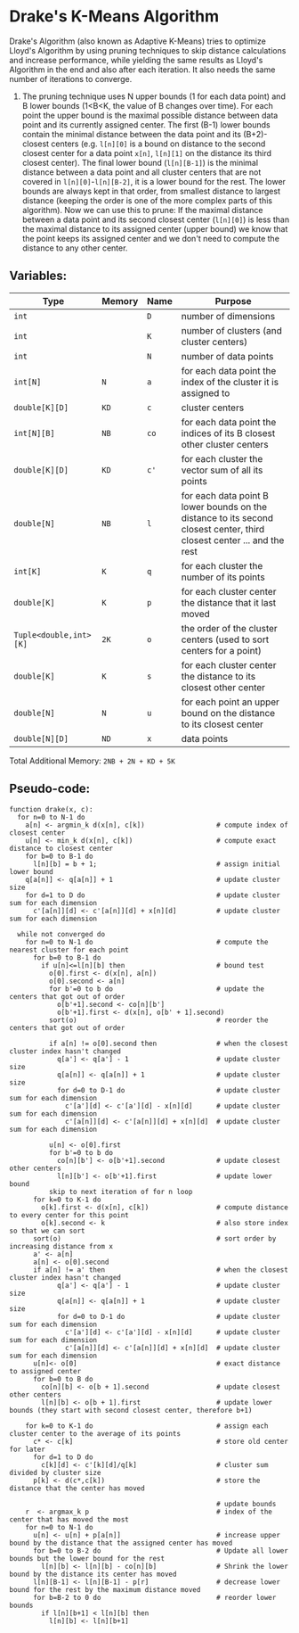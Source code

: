 # Drake's K-Means Algorithm

Drake's Algorithm (also known as Adaptive K-Means) tries to optimize Lloyd's Algorithm by using pruning techniques to skip distance calculations and increase performance, while yielding the same results as Lloyd's Algorithm in the end and also after each iteration. It also needs the same number of iterations to converge.

1. The pruning technique uses N upper bounds (1 for each data point) and B lower bounds (1<B<K, the value of B changes over time). For each point the upper bound is the maximal possible distance between data point and its currently assigned center. The first (B-1) lower bounds contain the minimal distance between the data point and its (B+2)-closest centers (e.g. `l[n][0]` is a bound on distance to the second closest center for a data point `x[n]`, `l[n][1]` on the distance its third closest center). The final lower bound (`l[n][B-1]`) is the minimal distance between a data point and all cluster centers that are not covered in `l[n][0]`-`l[n][B-2]`, it is a lower bound for the rest. The lower bounds are always kept in that order, from smallest distance to largest distance (keeping the order is one of the more complex parts of this algorithm). Now we can use this to prune:
   If the maximal distance between a data point and its second closest center (`l[n][0]`) is less than the maximal distance to its assigned center (upper bound) we know that the point keeps its assigned center and we don't need to compute the distance to any other center.

## Variables:

| Type                   | Memory | Name | Purpose                                                                                                                |
| ---------------------- | ------ | ---- | ---------------------------------------------------------------------------------------------------------------------- |
| `int`                  |        | `D`  | number of dimensions                                                                                                   |
| `int`                  |        | `K`  | number of clusters (and cluster centers)                                                                               |
| `int`                  |        | `N`  | number of data points                                                                                                  |
| `int[N]`               | `N`    | `a`  | for each data point the index of the cluster it is assigned to                                                         |
| `double[K][D]`         | `KD`   | `c`  | cluster centers                                                                                                        |
| `int[N][B]`            | `NB`   | `co` | for each data point the indices of its B closest other cluster centers                                                 |
| `double[K][D]`         | `KD`   | `c'` | for each cluster the vector sum of all its points                                                                      |
| `double[N]`            | `NB`   | `l`  | for each data point B lower bounds on the distance to its second closest center, third closest center ... and the rest |
| `int[K]`               | `K`    | `q`  | for each cluster the number of its points                                                                              |
| `double[K]`            | `K`    | `p`  | for each cluster center the distance that it last moved                                                                |
| `Tuple<double,int>[K]` | `2K`   | `o`  | the order of the cluster centers (used to sort centers for a point)                                                    |
| `double[K]`            | `K`    | `s`  | for each cluster center the distance to its closest other center                                                       |
| `double[N]`            | `N`    | `u`  | for each point an upper bound on the distance to its closest center                                                    |
| `double[N][D]`         | `ND`   | `x`  | data points                                                                                                            |

Total Additional Memory: `2NB + 2N + KD + 5K`

## Pseudo-code:

```
function drake(x, c):
  for n=0 to N-1 do
    a[n] <- argmin_k d(x[n], c[k])                  # compute index of closest center
    u[n] <- min_k d(x[n], c[k])                     # compute exact distance to closest center
    for b=0 to B-1 do
      l[n][b] = b + 1;                              # assign initial lower bound
    q[a[n]] <- q[a[n]] + 1                          # update cluster size
    for d=1 to D do                                 # update cluster sum for each dimension
      c'[a[n]][d] <- c'[a[n]][d] + x[n][d]          # update cluster sum for each dimension

  while not converged do
    for n=0 to N-1 do                               # compute the nearest cluster for each point
      for b=0 to B-1 do
        if u[n]<=l[n][b] then                       # bound test
          o[0].first <- d(x[n], a[n])
          o[0].second <- a[n]
          for b'=0 to b do                          # update the centers that got out of order
            o[b'+1].second <- co[n][b']
            o[b'+1].first <- d(x[n], o[b' + 1].second)
          sort(o)                                   # reorder the centers that got out of order

          if a[n] != o[0].second then               # when the closest cluster index hasn't changed
            q[a'] <- q[a'] - 1                      # update cluster size
            q[a[n]] <- q[a[n]] + 1                  # update cluster size
            for d=0 to D-1 do                       # update cluster sum for each dimension
              c'[a'][d] <- c'[a'][d] - x[n][d]      # update cluster sum for each dimension
              c'[a[n]][d] <- c'[a[n]][d] + x[n][d]  # update cluster sum for each dimension

          u[n] <- o[0].first
          for b'=0 to b do
            co[n][b'] <- o[b'+1].second             # update closest other centers
            l[n][b'] <- o[b'+1].first               # update lower bound
          skip to next iteration of for n loop
      for k=0 to K-1 do
        o[k].first <- d(x[n], c[k])                 # compute distance to every center for this point
        o[k].second <- k                            # also store index so that we can sort
      sort(o)                                       # sort order by increasing distance from x
      a' <- a[n]
      a[n] <- o[0].second
      if a[n] != a' then                            # when the closest cluster index hasn't changed
            q[a'] <- q[a'] - 1                      # update cluster size
            q[a[n]] <- q[a[n]] + 1                  # update cluster size
            for d=0 to D-1 do                       # update cluster sum for each dimension
              c'[a'][d] <- c'[a'][d] - x[n][d]      # update cluster sum for each dimension
              c'[a[n]][d] <- c'[a[n]][d] + x[n][d]  # update cluster sum for each dimension
      u[n]<- o[0]                                   # exact distance to assigned center
      for b=0 to B do
        co[n][b] <- o[b + 1].second                 # update closest other centers
        l[n][b] <- o[b + 1].first                   # update lower bounds (they start with second closest center, therefore b+1)

    for k=0 to K-1 do                               # assign each cluster center to the average of its points
      c* <- c[k]                                    # store old center for later
      for d=1 to D do
        c[k][d] <- c'[k][d]/q[k]                    # cluster sum divided by cluster size
      p[k] <- d(c*,c[k])                            # store the distance that the center has moved

                                                    # update bounds
    r  <- argmax_k p                                # index of the center that has moved the most
    for n=0 to N-1 do
      u[n] <- u[n] + p[a[n]]                        # increase upper bound by the distance that the assigned center has moved
      for b=0 to B-2 do                             # Update all lower bounds but the lower bound for the rest
        l[n][b] <- l[n][b] - co[n][b]               # Shrink the lower bound by the distance its center has moved
      l[n][B-1] <- l[n][B-1] - p[r]                 # decrease lower bound for the rest by the maximum distance moved
      for b=B-2 to 0 do                             # reorder lower bounds
        if l[n][b+1] < l[n][b] then
          l[n][b] <- l[n][b+1]
```
